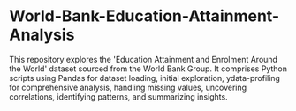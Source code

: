 # World-Bank-Education-Attainment-Analysis
This repository explores the 'Education Attainment and Enrolment Around the World' dataset sourced from the World Bank Group. It comprises Python scripts using Pandas for dataset loading, initial exploration, ydata-profiling for comprehensive analysis, handling missing values, uncovering correlations, identifying patterns, and summarizing insights.
